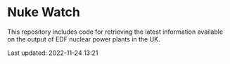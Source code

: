 # Nuke Watch

This repository includes code for retrieving the latest information available on the output of EDF nuclear power plants in the UK.

Last updated: 2022-11-24 13:21
